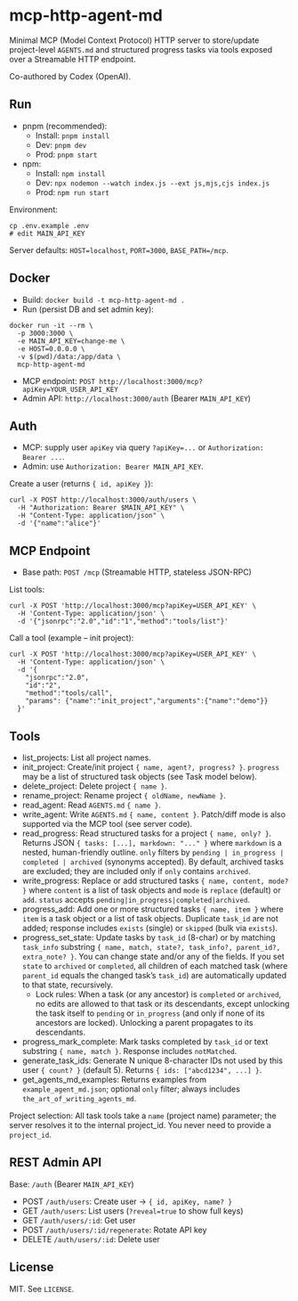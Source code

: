 # mcp-http-agent-md

Minimal MCP (Model Context Protocol) HTTP server to store/update project-level `AGENTS.md` and structured progress tasks via tools exposed over a Streamable HTTP endpoint.

Co-authored by Codex (OpenAI).

## Run

- pnpm (recommended):
  - Install: `pnpm install`
  - Dev: `pnpm dev`
  - Prod: `pnpm start`
- npm:
  - Install: `npm install`
  - Dev: `npx nodemon --watch index.js --ext js,mjs,cjs index.js`
  - Prod: `npm run start`

Environment:
```
cp .env.example .env
# edit MAIN_API_KEY
```
Server defaults: `HOST=localhost`, `PORT=3000`, `BASE_PATH=/mcp`.

## Docker

- Build: `docker build -t mcp-http-agent-md .`
- Run (persist DB and set admin key):
```
docker run -it --rm \
  -p 3000:3000 \
  -e MAIN_API_KEY=change-me \
  -e HOST=0.0.0.0 \
  -v $(pwd)/data:/app/data \
  mcp-http-agent-md
```
- MCP endpoint: `POST http://localhost:3000/mcp?apiKey=YOUR_USER_API_KEY`
- Admin API: `http://localhost:3000/auth` (Bearer `MAIN_API_KEY`)

## Auth

- MCP: supply user `apiKey` via query `?apiKey=...` or `Authorization: Bearer ...`.
- Admin: use `Authorization: Bearer MAIN_API_KEY`.

Create a user (returns `{ id, apiKey }`):
```
curl -X POST http://localhost:3000/auth/users \
  -H "Authorization: Bearer $MAIN_API_KEY" \
  -H "Content-Type: application/json" \
  -d '{"name":"alice"}'
```

## MCP Endpoint

- Base path: `POST /mcp` (Streamable HTTP, stateless JSON-RPC)

List tools:
```
curl -X POST 'http://localhost:3000/mcp?apiKey=USER_API_KEY' \
  -H 'Content-Type: application/json' \
  -d '{"jsonrpc":"2.0","id":"1","method":"tools/list"}'
```

Call a tool (example – init project):
```
curl -X POST 'http://localhost:3000/mcp?apiKey=USER_API_KEY' \
  -H 'Content-Type: application/json' \
  -d '{
    "jsonrpc":"2.0",
    "id":"2",
    "method":"tools/call",
    "params": {"name":"init_project","arguments":{"name":"demo"}}
  }'
```

## Tools

- list_projects: List all project names.
- init_project: Create/init project `{ name, agent?, progress? }`. `progress` may be a list of structured task objects (see Task model below).
- delete_project: Delete project `{ name }`.
- rename_project: Rename project `{ oldName, newName }`.
- read_agent: Read `AGENTS.md` `{ name }`.
- write_agent: Write `AGENTS.md` `{ name, content }`. Patch/diff mode is also supported via the MCP tool (see server code).
- read_progress: Read structured tasks for a project `{ name, only? }`. Returns JSON `{ tasks: [...], markdown: "..." }` where `markdown` is a nested, human-friendly outline. `only` filters by `pending | in_progress | completed | archived` (synonyms accepted). By default, archived tasks are excluded; they are included only if `only` contains `archived`.
- write_progress: Replace or add structured tasks `{ name, content, mode? }` where `content` is a list of task objects and `mode` is `replace` (default) or `add`. `status` accepts `pending|in_progress|completed|archived`.
- progress_add: Add one or more structured tasks `{ name, item }` where `item` is a task object or a list of task objects. Duplicate `task_id` are not added; response includes `exists` (single) or `skipped` (bulk via `exists`).
- progress_set_state: Update tasks by `task_id` (8-char) or by matching `task_info` substring `{ name, match, state?, task_info?, parent_id?, extra_note? }`. You can change state and/or any of the fields. If you set `state` to `archived` or `completed`, all children of each matched task (where `parent_id` equals the changed task’s `task_id`) are automatically updated to that state, recursively.
  - Lock rules: When a task (or any ancestor) is `completed` or `archived`, no edits are allowed to that task or its descendants, except unlocking the task itself to `pending` or `in_progress` (and only if none of its ancestors are locked). Unlocking a parent propagates to its descendants.
- progress_mark_complete: Mark tasks completed by `task_id` or text substring `{ name, match }`. Response includes `notMatched`.
- generate_task_ids: Generate N unique 8-character IDs not used by this user `{ count? }` (default 5). Returns `{ ids: ["abcd1234", ...] }`.
- get_agents_md_examples: Returns examples from `example_agent_md.json`; optional `only` filter; always includes `the_art_of_writing_agents_md`.

Project selection: All task tools take a `name` (project name) parameter; the server resolves it to the internal project_id. You never need to provide a `project_id`.

## REST Admin API

Base: `/auth` (Bearer `MAIN_API_KEY`)
- POST `/auth/users`: Create user → `{ id, apiKey, name? }`
- GET `/auth/users`: List users (`?reveal=true` to show full keys)
- GET `/auth/users/:id`: Get user
- POST `/auth/users/:id/regenerate`: Rotate API key
- DELETE `/auth/users/:id`: Delete user

## License

MIT. See `LICENSE`.
